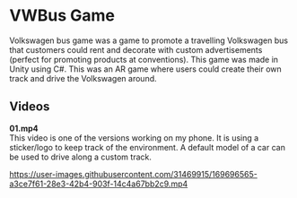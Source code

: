 # VWBus Game
Volkswagen bus game was a game to promote a travelling Volkswagen bus that customers could rent and decorate with custom advertisements (perfect for promoting products at conventions). This game was made in Unity using C#. This was an AR game where users could create their own track and drive the Volkswagen around.

## Videos
**01.mp4**<br/>
This video is one of the versions working on my phone. It is using a sticker/logo to keep track of the environment. A default model of a car can be used to drive along a custom track.<br/>

https://user-images.githubusercontent.com/31469915/169696565-a3ce7f61-28e3-42b4-903f-14c4a67bb2c9.mp4

